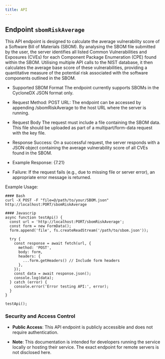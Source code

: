 ```yaml
---
title: API
---
```

## Endpoint `sbomRiskAverage` 

This API endpoint is designed to calculate the average vulnerability score of a Software Bill of Materials (SBOM). By analysing the SBOM file submitted by the user, the server identifies all listed Common Vulnerabilities and Exposures (CVEs) for each Component Package Enumeration (CPE) found within the SBOM. Utilising multiple API calls to the NIST database, it then calculates the average base score of these vulnerabilities, providing a quantitative measure of the potential risk associated with the software components outlined in the SBOM.

* Supported SBOM Format
The endpoint currently supports SBOMs in the CycloneDX JSON format only.

* Request Method: 
POST URL: The endpoint can be accessed by appending /sbomRiskAverage to the host URL where the server is running.

* Request Body
The request must include a file containing the SBOM data. This file should be uploaded as part of a multipart/form-data request with the key file.

* Response
Success: On a successful request, the server responds with a JSON object containing the average vulnerability score of all CVEs found in the SBOM.

* Example Response:
{7.21}

* Failure: 
If the request fails (e.g., due to missing file or server error), an appropriate error message is returned.


Example Usage:
```bash=
#### Bash
curl -X POST -F "file=@/path/to/your/SBOM.json" http://localhost:PORT/sbomRiskAverage
```


```javascript=
#### Javascrip
async function testApi() {
  const url = 'http://localhost:PORT/sbomRiskAverage';
  const form = new FormData();
  form.append('file', fs.createReadStream('/path/to/sbom.json'));

  try {
    const response = await fetch(url, {
      method: 'POST',
      body: form,
      headers: {
        ...form.getHeaders() // Include form headers
      },
    });
    const data = await response.json();
    console.log(data);
  } catch (error) {
    console.error('Error testing API:', error);
  }
}

testApi();
```


### Security and Access Control
* **Public Access**: This API endpoint is publicly accessible and does not require authentication.

* **Note**: This documentation is intended for developers running the service locally or hosting their service. The exact endpoint for remote servers is not disclosed here.